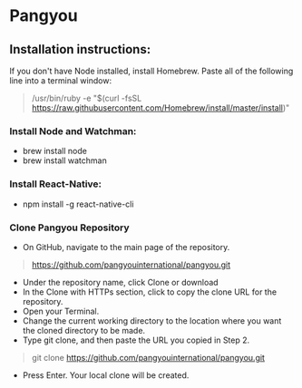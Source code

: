 # Pangyou

## Installation instructions:

If you don't have Node installed, install Homebrew.  Paste all of the following line into a terminal window:
> /usr/bin/ruby -e "$(curl -fsSL https://raw.githubusercontent.com/Homebrew/install/master/install)"

### Install Node and Watchman:

- brew install node
- brew install watchman


### Install React-Native:

- npm install -g react-native-cli


### Clone Pangyou Repository

- On GitHub, navigate to the main page of the repository.

> https://github.com/pangyouinternational/pangyou.git

- Under the repository name, click Clone or download
- In the Clone with HTTPs section, click  to copy the clone URL for the repository.
- Open your Terminal.
- Change the current working directory to the location where you want the cloned directory to be made.
- Type git clone, and then paste the URL you copied in Step 2.

> git clone https://github.com/pangyouinternational/pangyou.git

- Press Enter. Your local clone will be created.
